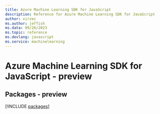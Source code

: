 ```yaml
---
title: Azure Machine Learning SDK for JavaScript
description: Reference for Azure Machine Learning SDK for JavaScript
author: xirzec
ms.author: jeffish
ms.data: 09/26/2023
ms.topic: reference
ms.devlang: javascript
ms.service: machinelearning
---
```

# Azure Machine Learning SDK for JavaScript - preview
## Packages - preview
[!INCLUDE [packages](machine-learning-index.md)]